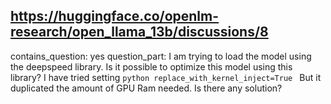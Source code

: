 ## https://huggingface.co/openlm-research/open_llama_13b/discussions/8

contains_question: yes
question_part: I am trying to load the model using the deepspeed library. Is it possible to optimize this model using this library? I have tried setting ```python replace_with_kernel_inject=True ``` But it duplicated the amount of GPU Ram needed. Is there any solution?